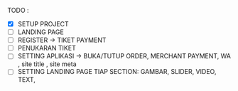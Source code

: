 TODO : 
- [x] SETUP PROJECT
- [ ] LANDING PAGE
- [ ] REGISTER -> TIKET PAYMENT
- [ ] PENUKARAN TIKET
- [ ] SETTING APLIKASI -> BUKA/TUTUP ORDER, MERCHANT PAYMENT, WA , site title , site meta
-[ ] SETTING LANDING PAGE TIAP SECTION: GAMBAR, SLIDER, VIDEO, TEXT, 

